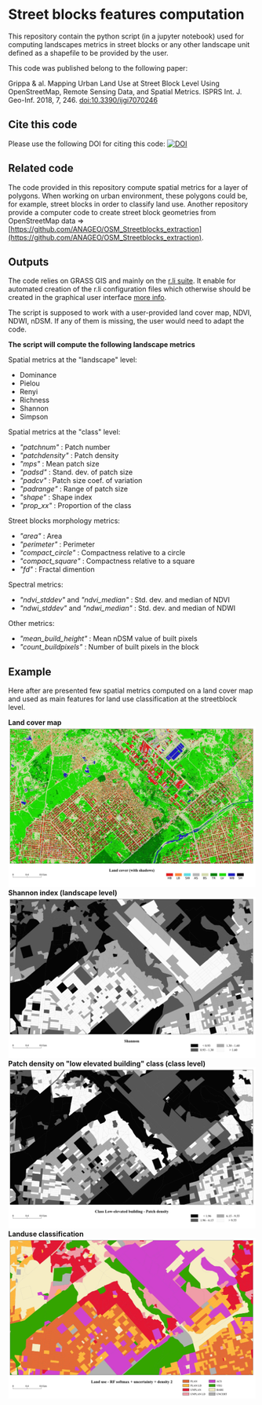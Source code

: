 # Street blocks features computation

This repository contain the python script (in a jupyter notebook) used for computing landscapes metrics in street blocks or any other landscape unit defined as a shapefile to be provided by the user.

This code was published belong to the following paper:

Grippa & al. 	Mapping Urban Land Use at Street Block Level Using OpenStreetMap, Remote Sensing Data, and Spatial Metrics. ISPRS Int. J. Geo-Inf. 2018, 7, 246. [doi:10.3390/ijgi7070246](https://doi.org/10.3390/ijgi7070246)

## Cite this code
Please use the following DOI for citing this code: [![DOI](https://zenodo.org/badge/117551665.svg)](https://zenodo.org/badge/latestdoi/117551665)


## Related code
The code provided in this repository compute spatial metrics for a layer of polygons. When working on urban environment, these polygons could be, for example, street blocks in order to classify land use. Another repository provide a computer code to create street block geometries from OpenStreetMap data => [https://github.com/ANAGEO/OSM_Streetblocks_extraction](https://github.com/ANAGEO/OSM_Streetblocks_extraction).

## Outputs
The code relies on GRASS GIS and mainly on the [r.li suite](https://grass.osgeo.org/grass74/manuals/r.li.html). 
It enable for automated creation of the r.li configuration files which otherwise should be created in the graphical user interface [more info](https://grass.osgeo.org/grass75/manuals/g.gui.rlisetup.html).

The script is supposed to work with a user-provided land cover map, NDVI, NDWI, nDSM. If any of them is missing, the user would need to adapt the code. 

**The script will compute the following landscape metrics**

Spatial metrics at the "landscape" level:
- Dominance
- Pielou
- Renyi
- Richness
- Shannon
- Simpson

Spatial metrics at the "class" level:
- *"patchnum"* : Patch number
- *"patchdensity"* : Patch density
- *"mps"* : Mean patch size
- *"padsd"* : Stand. dev. of patch size
- *"padcv"* : Patch size coef. of variation
- *"padrange"* : Range of patch size
- *"shape"* : Shape index
- *"prop_xx"* :  Proportion of the class

Street blocks morphology metrics:
- *"area"* : Area
- *"perimeter"* : Perimeter
- *"compact_circle"* : Compactness relative to a circle
- *"compact_square"* : Compactness relative to a square
- *"fd"* : Fractal dimention

Spectral metrics:
- *"ndvi_stddev"* and *"ndvi_median"* : Std. dev. and median of NDVI
- *"ndwi_stddev"* and *"ndwi_median"* : Std. dev. and median of NDWI
 
Other metrics:
- *"mean_build_height"* : Mean nDSM value of built pixels 
- *"count_buildpixels"* : Number of built pixels in the block

## Example 
Here after are presented few spatial metrics computed on a land cover map and used as main features for land use classification at the streetblock level. 

**Land cover map**
![](illustration/Ouaga_LC.jpg) 
**Shannon index (landscape level)**
![](illustration/Ouaga_Shannon.jpg) 
**Patch density on "low elevated building" class (class level)**
![](illustration/Ouaga_Low_elevated_building_Patch_density.jpg) 
**Landuse classification**
![](illustration/Ouaga_landuse_classif.jpg) 